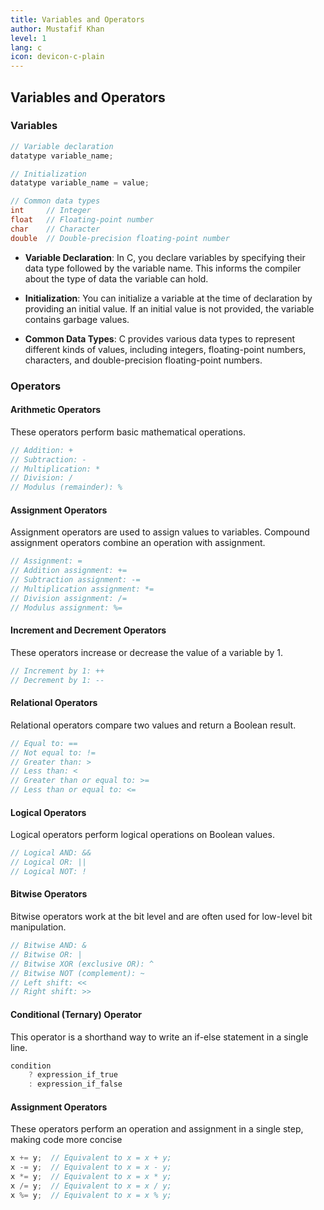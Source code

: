 ```yaml
---
title: Variables and Operators
author: Mustafif Khan
level: 1
lang: c
icon: devicon-c-plain
---
```


## Variables and Operators

### Variables

```c
// Variable declaration
datatype variable_name;

// Initialization
datatype variable_name = value;

// Common data types
int     // Integer
float   // Floating-point number
char    // Character
double  // Double-precision floating-point number
```

* **Variable Declaration**: In C, you declare variables by specifying their data type followed by the variable name. This informs the compiler about the type of data the variable can hold.
    
* **Initialization**: You can initialize a variable at the time of declaration by providing an initial value. If an initial value is not provided, the variable contains garbage values.
    
* **Common Data Types**: C provides various data types to represent different kinds of values, including integers, floating-point numbers, characters, and double-precision floating-point numbers.
    

### Operators

#### Arithmetic Operators

These operators perform basic mathematical operations.

```c
// Addition: +
// Subtraction: -
// Multiplication: *
// Division: /
// Modulus (remainder): %
```

#### Assignment Operators

Assignment operators are used to assign values to variables. Compound assignment operators combine an operation with assignment.

```c
// Assignment: =
// Addition assignment: +=
// Subtraction assignment: -=
// Multiplication assignment: *=
// Division assignment: /=
// Modulus assignment: %=
```

#### Increment and Decrement Operators

These operators increase or decrease the value of a variable by 1.

```c
// Increment by 1: ++
// Decrement by 1: --
```

#### Relational Operators

Relational operators compare two values and return a Boolean result.

```c
// Equal to: ==
// Not equal to: !=
// Greater than: >
// Less than: <
// Greater than or equal to: >=
// Less than or equal to: <=
```

#### Logical Operators

Logical operators perform logical operations on Boolean values.

```c
// Logical AND: &&
// Logical OR: ||
// Logical NOT: !
```

#### Bitwise Operators

Bitwise operators work at the bit level and are often used for low-level bit manipulation.

```c
// Bitwise AND: &
// Bitwise OR: |
// Bitwise XOR (exclusive OR): ^
// Bitwise NOT (complement): ~
// Left shift: <<
// Right shift: >>
```

#### Conditional (Ternary) Operator

This operator is a shorthand way to write an if-else statement in a single line.

```c
condition
    ? expression_if_true
    : expression_if_false
```

#### Assignment Operators

These operators perform an operation and assignment in a single step, making code more concise
```c
x += y;  // Equivalent to x = x + y;
x -= y;  // Equivalent to x = x - y;
x *= y;  // Equivalent to x = x * y;
x /= y;  // Equivalent to x = x / y;
x %= y;  // Equivalent to x = x % y;
```
